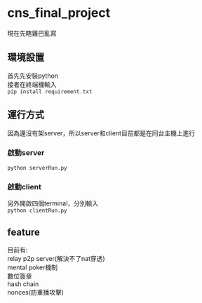 # cns_final_project
現在先瞎雞巴亂寫
## 環境設置
首先先安裝python <br/>
接者在終端機輸入
<br/>
``
pip install requirement.txt
``
## 運行方式
因為還沒有架server，所以server和client目前都是在同台主機上進行
### 啟動server
``
python serverRun.py
``
### 啟動client
另外開啟四個terminal，分別輸入
<br/>
``
python clientRun.py
``
## feature
目前有:<br/>
relay p2p server(解決不了nat穿透)<br/>
mental poker機制<br/>
數位簽章<br/>
hash chain<br/>
nonces(防重播攻擊)
